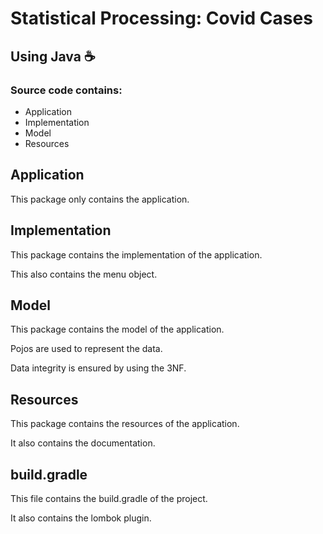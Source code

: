 # Statistical Processing: Covid Cases
## Using Java ☕ 

### Source code contains:
* Application
* Implementation
* Model
* Resources

## Application
This package only contains the application.

## Implementation

This package contains the implementation of the application.

This also contains the menu object.

## Model
This package contains the model of the application.

Pojos are used to represent the data.

Data integrity is ensured by using the 3NF.
## Resources
This package contains the resources of the application.

It also contains the documentation.

## build.gradle
This file contains the build.gradle of the project.

It also contains the lombok plugin.




